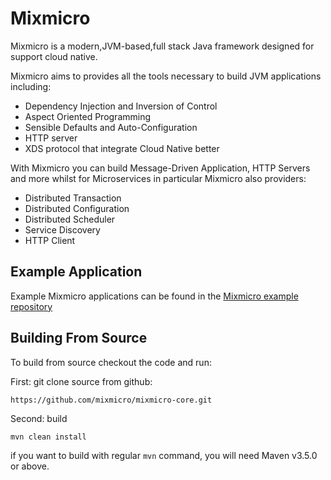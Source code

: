 # Mixmicro

Mixmicro is a modern,JVM-based,full stack Java framework designed for support cloud native.

Mixmicro aims to provides all the tools necessary to build JVM applications including:
* Dependency Injection and Inversion of Control
* Aspect Oriented Programming
* Sensible Defaults and Auto-Configuration
* HTTP server
* XDS protocol that integrate Cloud Native better

With Mixmicro you can build Message-Driven Application, HTTP Servers and more whilst for Microservices in particular Mixmicro
 also providers:
* Distributed Transaction
* Distributed Configuration
* Distributed Scheduler
* Service Discovery
* HTTP Client

## Example Application

Example Mixmicro applications can be found in the [Mixmicro example repository]()

## Building From Source

To build from source checkout the code and run:


First: git clone source from github:
```
https://github.com/mixmicro/mixmicro-core.git
```

Second: build
```
mvn clean install
```
if you want to build with regular `mvn` command, you will need Maven v3.5.0 or above.